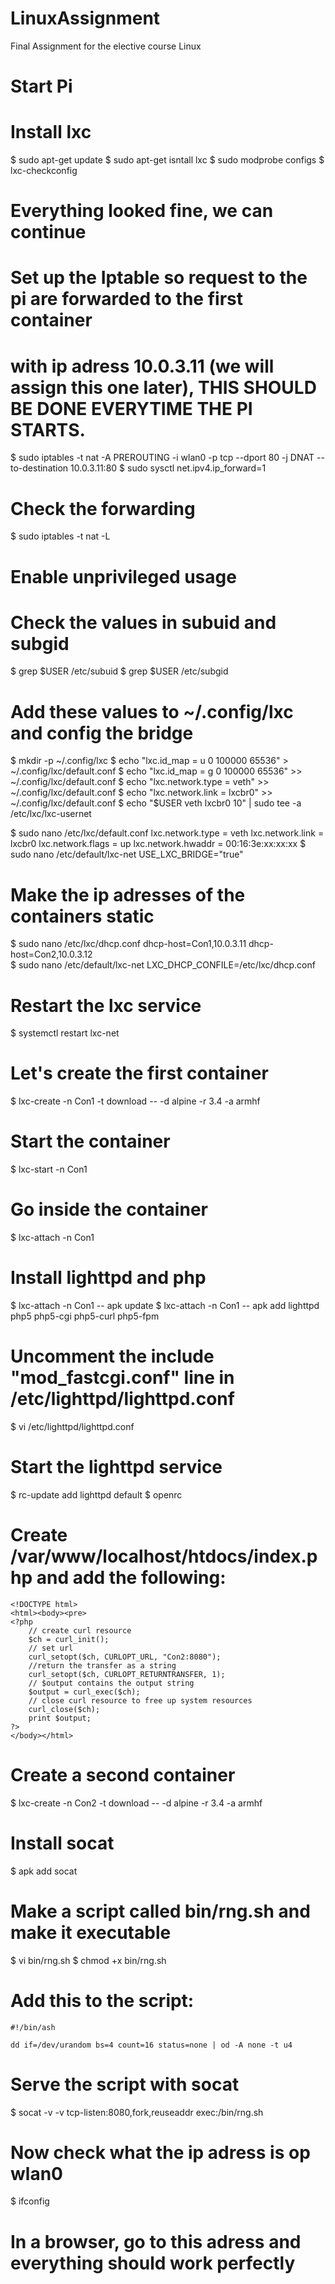 # LinuxAssignment
Final Assignment for the elective course Linux

# Start Pi
# Install lxc

$ sudo apt-get update
$ sudo apt-get isntall lxc
$ sudo modprobe configs
$ lxc-checkconfig

# Everything looked fine, we can continue

# Set up the Iptable so request to the pi are forwarded to the first container
# with ip adress 10.0.3.11 (we will assign this one later), THIS SHOULD BE DONE EVERYTIME THE PI STARTS. 

$ sudo iptables -t nat -A PREROUTING -i wlan0 -p tcp --dport 80 -j DNAT --to-destination 10.0.3.11:80
$ sudo sysctl net.ipv4.ip_forward=1

# Check the forwarding

$ sudo iptables -t nat -L

# Enable unprivileged usage

# Check the values in subuid and subgid

$ grep $USER /etc/subuid
$ grep $USER /etc/subgid

# Add these values to ~/.config/lxc and config the bridge

$ mkdir -p ~/.config/lxc
$ echo "lxc.id_map = u 0 100000 65536" > ~/.config/lxc/default.conf
$ echo "lxc.id_map = g 0 100000 65536" >> ~/.config/lxc/default.conf
$ echo "lxc.network.type = veth" >> ~/.config/lxc/default.conf
$ echo "lxc.network.link = lxcbr0" >> ~/.config/lxc/default.conf
$ echo "$USER veth lxcbr0 10" | sudo tee -a /etc/lxc/lxc-usernet

$ sudo nano /etc/lxc/default.conf 
	lxc.network.type = veth
	lxc.network.link = lxcbr0
	lxc.network.flags = up
	lxc.network.hwaddr = 00:16:3e:xx:xx:xx
$ sudo nano /etc/default/lxc-net
	USE_LXC_BRIDGE="true"

# Make the ip adresses of the containers static

$ sudo nano /etc/lxc/dhcp.conf
	dhcp-host=Con1,10.0.3.11
	dhcp-host=Con2,10.0.3.12	
$ sudo nano /etc/default/lxc-net
	LXC_DHCP_CONFILE=/etc/lxc/dhcp.conf

# Restart the lxc service

$ systemctl restart lxc-net

# Let's create the first container

$ lxc-create -n Con1 -t download -- -d alpine -r 3.4 -a armhf

# Start the container

$ lxc-start -n Con1

# Go inside the container

$ lxc-attach -n Con1

# Install lighttpd and php

$ lxc-attach -n Con1 -- apk update
$ lxc-attach -n Con1 -- apk add lighttpd php5 php5-cgi php5-curl php5-fpm

# Uncomment the include "mod_fastcgi.conf" line in /etc/lighttpd/lighttpd.conf

$ vi /etc/lighttpd/lighttpd.conf

# Start the lighttpd service

$ rc-update add lighttpd default
$ openrc

# Create /var/www/localhost/htdocs/index.php and add the following:
	
	<!DOCTYPE html>
	<html><body><pre>
	<?php 
		// create curl resource 
		$ch = curl_init(); 
		// set url 
		curl_setopt($ch, CURLOPT_URL, "Con2:8080"); 
		//return the transfer as a string 
		curl_setopt($ch, CURLOPT_RETURNTRANSFER, 1); 
		// $output contains the output string 
		$output = curl_exec($ch); 
		// close curl resource to free up system resources
		curl_close($ch);
		print $output;
	?>
	</body></html>

# Create a second container

$ lxc-create -n Con2 -t download -- -d alpine -r 3.4 -a armhf

# Install socat

$ apk add socat

# Make a script called bin/rng.sh and make it executable

$ vi bin/rng.sh
$ chmod +x bin/rng.sh

# Add this to the script:

	#!/bin/ash

	dd if=/dev/urandom bs=4 count=16 status=none | od -A none -t u4

# Serve the script with socat

$ socat -v -v tcp-listen:8080,fork,reuseaddr exec:/bin/rng.sh

# Now check what the ip adress is op wlan0

$ ifconfig

# In a browser, go to this adress and everything should work perfectly

